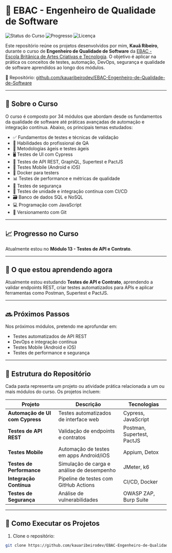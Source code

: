 # 🧪 EBAC - Engenheiro de Qualidade de Software

![Status do Curso](https://img.shields.io/badge/Curso-EBAC%20QA-blue)
![Progresso](https://img.shields.io/badge/Progresso-Módulo%2013-yellow)
![Licença](https://img.shields.io/badge/Licença-MIT-green)

Este repositório reúne os projetos desenvolvidos por mim, **Kauã Ribeiro**, durante o curso de **Engenheiro de Qualidade de Software** da [EBAC - Escola Britânica de Artes Criativas e Tecnologia](https://ebaconline.com.br). O objetivo é aplicar na prática os conceitos de testes, automação, DevOps, segurança e qualidade de software aprendidos ao longo dos módulos.

🔗 Repositório: [github.com/kauaribeirodev/EBAC-Engenheiro-de-Qualidade-de-Software](https://github.com/kauaribeirodev/EBAC-Engenheiro-de-Qualidade-de-Software)

---

## 📘 Sobre o Curso

O curso é composto por 34 módulos que abordam desde os fundamentos da qualidade de software até práticas avançadas de automação e integração contínua. Abaixo, os principais temas estudados:

- ✅ Fundamentos de testes e técnicas de validação
- 🧠 Habilidades do profissional de QA
- 🚀 Metodologias ágeis e testes ágeis
- 🖥️ Testes de UI com Cypress
- 🔌 Testes de API REST, GraphQL, Supertest e PactJS
- 📱 Testes Mobile (Android e iOS)
- 🐳 Docker para testers
- 📊 Testes de performance e métricas de qualidade
- 🔐 Testes de segurança
- 🧪 Testes de unidade e integração contínua com CI/CD
- 🗃️ Banco de dados SQL e NoSQL
- 💻 Programação com JavaScript
- 📁 Versionamento com Git

---

## 📈 Progresso no Curso

Atualmente estou no **Módulo 13 - Testes de API e Contrato**.

---

## 📌 O que estou aprendendo agora

Atualmente estou estudando **Testes de API e Contrato**, aprendendo a validar endpoints REST, criar testes automatizados para APIs e aplicar ferramentas como Postman, Supertest e PactJS.

---

## 🔜 Próximos Passos

Nos próximos módulos, pretendo me aprofundar em:

- Testes automatizados de API REST
- DevOps e integração contínua
- Testes Mobile (Android e iOS)
- Testes de performance e segurança

---

## 📂 Estrutura do Repositório

Cada pasta representa um projeto ou atividade prática relacionada a um ou mais módulos do curso. Os projetos incluem:

| Projeto                         | Descrição                                  | Tecnologias                |
| ------------------------------- | ------------------------------------------ | -------------------------- |
| **Automação de UI com Cypress** | Testes automatizados de interface web      | Cypress, JavaScript        |
| **Testes de API REST**          | Validação de endpoints e contratos         | Postman, Supertest, PactJS |
| **Testes Mobile**               | Automação de testes em apps Android/iOS    | Appium, Detox              |
| **Testes de Performance**       | Simulação de carga e análise de desempenho | JMeter, k6                 |
| **Integração Contínua**         | Pipeline de testes com GitHub Actions      | CI/CD, Docker              |
| **Testes de Segurança**         | Análise de vulnerabilidades                | OWASP ZAP, Burp Suite      |

---

## 🚀 Como Executar os Projetos

1. Clone o repositório:

```bash
git clone https://github.com/kauaribeirodev/EBAC-Engenheiro-de-Qualidade-de-Software.git
```
